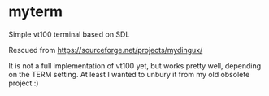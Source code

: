 # myterm
Simple vt100 terminal based on SDL

Rescued from https://sourceforge.net/projects/mydingux/

It is not a full implementation of vt100 yet, but works pretty well, depending on the TERM setting. At least I wanted to unbury it from my old obsolete project :)
